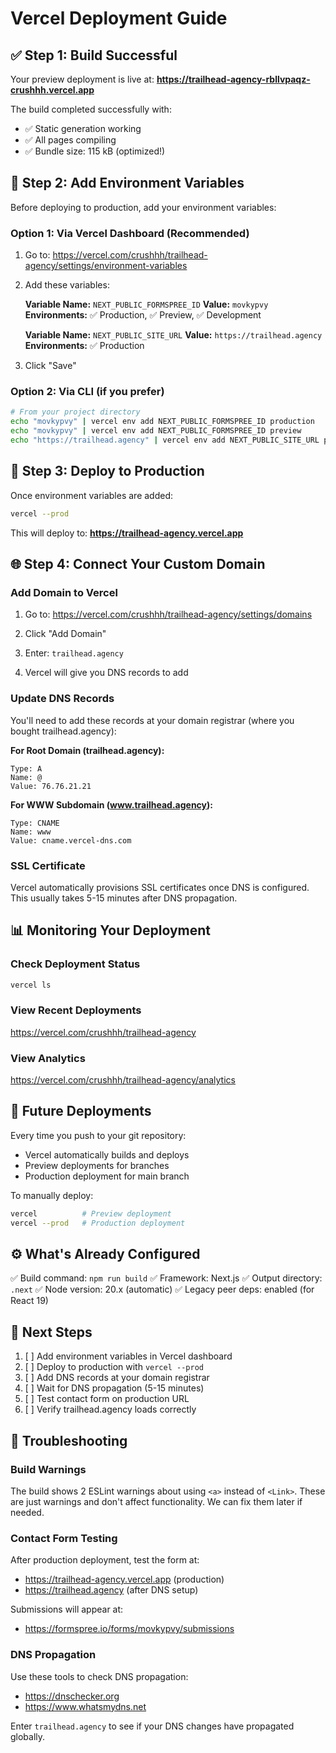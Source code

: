 # Vercel Deployment Guide

## ✅ Step 1: Build Successful

Your preview deployment is live at:
**https://trailhead-agency-rbllvpaqz-crushhh.vercel.app**

The build completed successfully with:
- ✅ Static generation working
- ✅ All pages compiling
- ✅ Bundle size: 115 kB (optimized!)

## 🔧 Step 2: Add Environment Variables

Before deploying to production, add your environment variables:

### Option 1: Via Vercel Dashboard (Recommended)

1. Go to: https://vercel.com/crushhh/trailhead-agency/settings/environment-variables

2. Add these variables:

   **Variable Name:** `NEXT_PUBLIC_FORMSPREE_ID`
   **Value:** `movkypvy`
   **Environments:** ✅ Production, ✅ Preview, ✅ Development

   **Variable Name:** `NEXT_PUBLIC_SITE_URL`
   **Value:** `https://trailhead.agency`
   **Environments:** ✅ Production

3. Click "Save"

### Option 2: Via CLI (if you prefer)

```bash
# From your project directory
echo "movkypvy" | vercel env add NEXT_PUBLIC_FORMSPREE_ID production
echo "movkypvy" | vercel env add NEXT_PUBLIC_FORMSPREE_ID preview
echo "https://trailhead.agency" | vercel env add NEXT_PUBLIC_SITE_URL production
```

## 🚀 Step 3: Deploy to Production

Once environment variables are added:

```bash
vercel --prod
```

This will deploy to: **https://trailhead-agency.vercel.app**

## 🌐 Step 4: Connect Your Custom Domain

### Add Domain to Vercel

1. Go to: https://vercel.com/crushhh/trailhead-agency/settings/domains

2. Click "Add Domain"

3. Enter: `trailhead.agency`

4. Vercel will give you DNS records to add

### Update DNS Records

You'll need to add these records at your domain registrar (where you bought trailhead.agency):

**For Root Domain (trailhead.agency):**
```
Type: A
Name: @
Value: 76.76.21.21
```

**For WWW Subdomain (www.trailhead.agency):**
```
Type: CNAME
Name: www
Value: cname.vercel-dns.com
```

### SSL Certificate

Vercel automatically provisions SSL certificates once DNS is configured. This usually takes 5-15 minutes after DNS propagation.

## 📊 Monitoring Your Deployment

### Check Deployment Status
```bash
vercel ls
```

### View Recent Deployments
https://vercel.com/crushhh/trailhead-agency

### View Analytics
https://vercel.com/crushhh/trailhead-agency/analytics

## 🔄 Future Deployments

Every time you push to your git repository:
- Vercel automatically builds and deploys
- Preview deployments for branches
- Production deployment for main branch

To manually deploy:
```bash
vercel          # Preview deployment
vercel --prod   # Production deployment
```

## ⚙️ What's Already Configured

✅ Build command: `npm run build`
✅ Framework: Next.js
✅ Output directory: `.next`
✅ Node version: 20.x (automatic)
✅ Legacy peer deps: enabled (for React 19)

## 🎯 Next Steps

1. [ ] Add environment variables in Vercel dashboard
2. [ ] Deploy to production with `vercel --prod`
3. [ ] Add DNS records at your domain registrar
4. [ ] Wait for DNS propagation (5-15 minutes)
5. [ ] Test contact form on production URL
6. [ ] Verify trailhead.agency loads correctly

## 🐛 Troubleshooting

### Build Warnings
The build shows 2 ESLint warnings about using `<a>` instead of `<Link>`. These are just warnings and don't affect functionality. We can fix them later if needed.

### Contact Form Testing
After production deployment, test the form at:
- https://trailhead-agency.vercel.app (production)
- https://trailhead.agency (after DNS setup)

Submissions will appear at:
- https://formspree.io/forms/movkypvy/submissions

### DNS Propagation
Use these tools to check DNS propagation:
- https://dnschecker.org
- https://www.whatsmydns.net

Enter `trailhead.agency` to see if your DNS changes have propagated globally.
